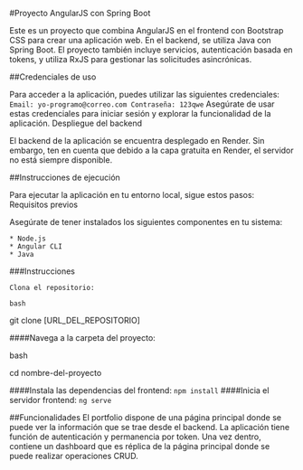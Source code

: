 #Proyecto AngularJS con Spring Boot

Este es un proyecto que combina AngularJS en el frontend con Bootstrap CSS para crear una aplicación web. En el backend, se utiliza Java con Spring Boot. El proyecto también incluye servicios, autenticación basada en tokens, y utiliza RxJS para gestionar las solicitudes asincrónicas.

##Credenciales de uso

Para acceder a la aplicación, puedes utilizar las siguientes credenciales:
`
    Email: yo-programo@correo.com
    Contraseña: 123qwe
`
Asegúrate de usar estas credenciales para iniciar sesión y explorar la funcionalidad de la aplicación.
Despliegue del backend

El backend de la aplicación se encuentra desplegado en Render. Sin embargo, ten en cuenta que debido a la capa gratuita en Render, el servidor no está siempre disponible. 

##Instrucciones de ejecución

Para ejecutar la aplicación en tu entorno local, sigue estos pasos:
Requisitos previos

Asegúrate de tener instalados los siguientes componentes en tu sistema:

    * Node.js
    * Angular CLI
    * Java
   
###Instrucciones

    Clona el repositorio:

    bash

git clone [URL_DEL_REPOSITORIO]

####Navega a la carpeta del proyecto:

bash

cd nombre-del-proyecto

####Instala las dependencias del frontend:
`
npm install
`
####Inicia el servidor frontend:
`
ng serve
`


##Funcionalidades
El portfolio dispone de una página principal donde se puede ver la información que se trae desde el backend. La aplicación tiene función de autenticación y permanencia por token. Una vez dentro, contiene un dashboard que es réplica de la página principal donde se puede realizar operaciones CRUD.

